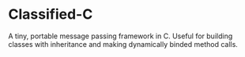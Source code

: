 # Classified-C

A tiny, portable message passing framework in C. Useful for building classes with inheritance and making dynamically binded method calls.

